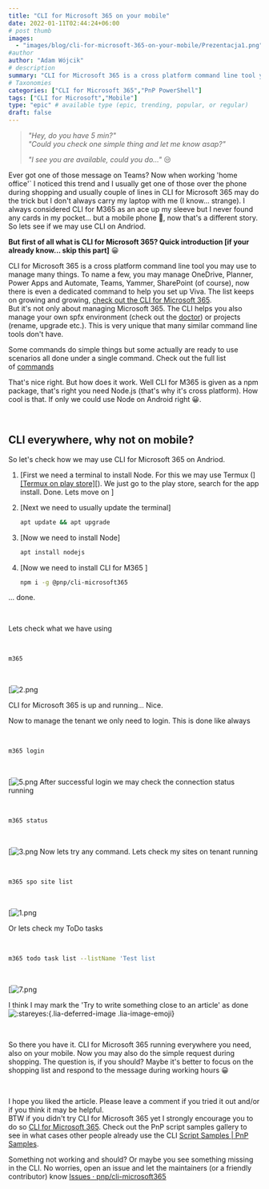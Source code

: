```yaml
---
title: "CLI for Microsoft 365 on your mobile"
date: 2022-01-11T02:44:24+06:00
# post thumb
images:
  - "images/blog/cli-for-microsoft-365-on-your-mobile/Prezentacja1.png"
#author
author: "Adam Wójcik"
# description
summary: "CLI for Microsoft 365 is a cross platform command line tool you may use to manage many things. To name a few, you may manage OneDrive, Planner, Power Apps and Automate, Teams, Yammer, SharePoint (of course), now there is even a dedicated command to help you set up Viva. The list keeps on growing and growing"
# Taxonomies
categories: ["CLI for Microsoft 365","PnP PowerShell"]
tags: ["CLI for Microsoft","Mobile"]
type: "epic" # available type (epic, trending, popular, or regular)
draft: false
---
```


> *\"Hey, do you have 5 min?\"*\
> *\"Could you check one simple thing and let me know asap?\"*
>
> *\"I see you are available, could you
do...\"* 😒

Ever got one of those message on Teams? Now when working \'home office\'`
I noticed this trend and I usually get one of those over the phone
during shopping and usually couple of lines in CLI for Microsoft 365 may
do the trick but I don\'t always carry my laptop with me (I know...
strange). I always considered CLI for M365 as an ace up my sleeve but I
never found any cards in my pocket... but a mobile phone
🤩, now that's a different story. So lets see if we may
use CLI on Andriod.

**But first of all what is CLI for Microsoft 365? Quick introduction
\[if your already know\... skip this part]**
😀

CLI for Microsoft 365 is a cross platform command line tool you may use
to manage many things. To name a few, you may manage OneDrive, Planner,
Power Apps and Automate, Teams, Yammer, SharePoint (of course), now
there is even a dedicated command to help you set up Viva. The list
keeps on growing and growing, [check out the CLI for Microsoft
365](https://pnp.github.io/cli-microsoft365/).\
But it\'s not only about managing Microsoft 365. The CLI helps you also
manage your own spfx environment (check out
the [doctor](https://pnp.github.io/cli-microsoft365/cmd/spfx/spfx-doctor/))
or projects (rename, upgrade etc.). This is very unique that many
similar command line tools don\'t have.

Some commands do simple things but some actually are ready to use
scenarios all done under a single command. Check out the full list
of [commands](https://pnp.github.io/cli-microsoft365/cmd/login/#usage)

That's nice right. But how does it work. Well CLI for M365 is given as a
npm package, that\'s right you need Node.js (that\'s why it\'s cross
platform). How cool is that. If only we could use Node on Android right
😀.

 

## **CLI everywhere, why not on mobile?**

So let\'s check how we may use CLI for Microsoft 365 on Andriod.

1.  [First we need a terminal to install Node. For this we may use
    Termux
    (][[Termux
    on play
    store]](https://play.google.com/store/apps/details?id=com.termux&hl=pl&gl=US)[).
    We just go to the play store, search for the app install. Done. Lets
    move
    on ]

2.  [Next we need to usually update the
    terminal]

    ```bash
    apt update && apt upgrade
    ```

3.  [Now we need to install
    Node]

    ```bash
    apt install nodejs
    ```

4.  [Now we need to install CLI for
    M365 ]

    ```bash
    npm i -g @pnp/cli-microsoft365
    ```

... done.

 

Lets check what we have using 

 

```bash
m365
```

 

[![2.png](https://techcommunity.microsoft.com/t5/image/serverpage/image-id/337454i1C393698662A83BD/image-size/medium?v=v2&px=400 "2.png")

CLI for Microsoft 365 is up and running... Nice.

Now to manage the tenant we only need to login. This is done like
always 

 

```bash
m365 login
```

 

[![5.png](https://techcommunity.microsoft.com/t5/image/serverpage/image-id/337455i2DA51120E511FFA4/image-size/medium?v=v2&px=400 "5.png")
After successful login we may check the connection status running 

 

```bash
m365 status
```

 

[![3.png](https://techcommunity.microsoft.com/t5/image/serverpage/image-id/337456i2259594364873124/image-size/medium?v=v2&px=400 "3.png")
Now lets try any command. Lets check my sites on tenant running 

 

```bash
m365 spo site list
```

 

[![1.png](https://techcommunity.microsoft.com/t5/image/serverpage/image-id/337458i7923A82B6BFE3A51/image-size/medium?v=v2&px=400 "1.png")

Or lets check my ToDo tasks 

 

```bash
m365 todo task list --listName 'Test list
```

 

[![7.png](https://techcommunity.microsoft.com/t5/image/serverpage/image-id/337459i266A7D661EC1CBB9/image-size/medium?v=v2&px=400 "7.png")

I think I may mark the \'Try to write something close to an article\' as
done ![:stareyes:](/html/@A027B0AAF3CA617A1E2E22C4E761B2FE/images/emoticons/stareyes_40x40.gif ":stareyes:"){.lia-deferred-image
.lia-image-emoji}

 

So there you have it. CLI for Microsoft 365 running everywhere you need,
also on your mobile. Now you may also do the simple request during
shopping. The question is, if you should? Maybe it\'s better to focus on
the shopping list and respond to the message during working
hours 😀

 

I hope you liked the article. Please leave a comment if you tried it out
and/or if you think it may be helpful.\
BTW if you didn\'t try CLI for Microsoft 365 yet I strongly encourage
you to do so [CLI for Microsoft
365](https://pnp.github.io/cli-microsoft365/). Check out the PnP script
samples gallery to see in what cases other people already use the CLI
[Script Samples \| PnP Samples](https://pnp.github.io/script-samples/).

Something not working and should? Or maybe you see something missing in
the CLI. No worries, open an issue and let the maintainers (or a
friendly contributor) know [Issues ·
pnp/cli-microsoft365](https://github.com/pnp/cli-microsoft365/issues)
